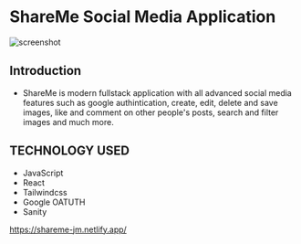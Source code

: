 # ShareMe Social Media Application
![screenshot](https://user-images.githubusercontent.com/86989396/210246540-12110ac6-690a-432e-a249-159fd709001e.jpg)

## Introduction
* ShareMe is modern fullstack application with all advanced social media features such as google authintication, create, edit, delete and save images, like and comment on other people's posts, search and filter images and much more.

## TECHNOLOGY USED
* JavaScript
* React
* Tailwindcss 
* Google OATUTH
* Sanity
<!-- * NPM packages: @sainity/client @sanity/image-url react-google-login react-icons react-loader-spinner react-masonry-css react-router-dom uuid -->

https://shareme-jm.netlify.app/




